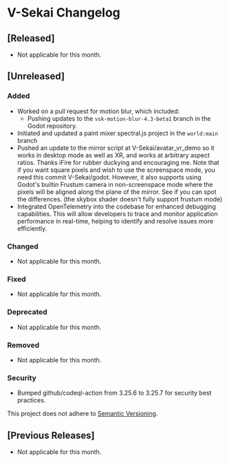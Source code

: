 # V-Sekai Changelog

## [Released]

- Not applicable for this month.

## [Unreleased]

### Added
- Worked on a pull request for motion blur, which included:
  - Pushing updates to the `vsk-motion-blur-4.3-beta1` branch in the Godot repository.
- Initiated and updated a paint mixer spectral.js project in the `world:main` branch
- Pushed an update to the mirror script at V-Sekai/avatar_vr_demo so it works in desktop mode as well as XR, and works at arbitrary aspect ratios. Thanks iFire for rubber duckying and encouraging me. Note that if you want square pixels and wish to use the screenspace mode, you need this commit V-Sekai/godot. However, it also supports using Godot's builtin Frustum camera in non-screenspace mode where the pixels will be aligned along the plane of the mirror. See if you can spot the differences. (the skybox shader doesn't fully support frustum mode)
- Integrated OpenTelemetry into the codebase for enhanced debugging capabilities. This will allow developers to trace and monitor application performance in real-time, helping to identify and resolve issues more efficiently.

### Changed

- Not applicable for this month.

### Fixed

- Not applicable for this month.

### Deprecated

- Not applicable for this month.

### Removed

- Not applicable for this month.

### Security

- Bumped github/codeql-action from 3.25.6 to 3.25.7 for security best practices.

This project does not adhere to [Semantic Versioning](https://semver.org/spec/v2.0.0.html).

## [Previous Releases]

- Not applicable for this month.